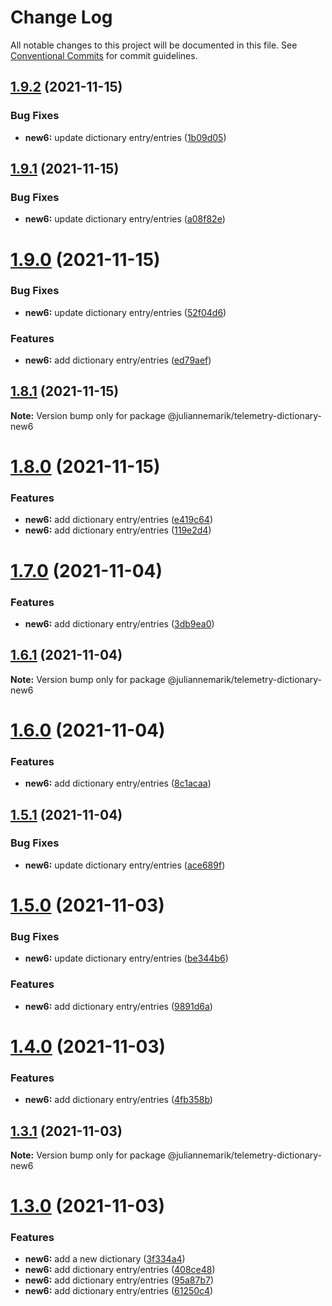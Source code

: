# Change Log

All notable changes to this project will be documented in this file.
See [Conventional Commits](https://conventionalcommits.org) for commit guidelines.

## [1.9.2](https://github.com/juliannemarik/telemetry-dictionary-packages/compare/@juliannemarik/telemetry-dictionary-new6@1.9.1...@juliannemarik/telemetry-dictionary-new6@1.9.2) (2021-11-15)


### Bug Fixes

* **new6:** update dictionary entry/entries ([1b09d05](https://github.com/juliannemarik/telemetry-dictionary-packages/commit/1b09d05aa268b96f80a72e9690658a6eff519ce4))





## [1.9.1](https://github.com/juliannemarik/telemetry-dictionary-packages/compare/@juliannemarik/telemetry-dictionary-new6@1.9.0...@juliannemarik/telemetry-dictionary-new6@1.9.1) (2021-11-15)


### Bug Fixes

* **new6:** update dictionary entry/entries ([a08f82e](https://github.com/juliannemarik/telemetry-dictionary-packages/commit/a08f82e15daa5a4344dd1207c2d300bf3315bf64))





# [1.9.0](https://github.com/juliannemarik/telemetry-dictionary-packages/compare/@juliannemarik/telemetry-dictionary-new6@1.8.1...@juliannemarik/telemetry-dictionary-new6@1.9.0) (2021-11-15)


### Bug Fixes

* **new6:** update dictionary entry/entries ([52f04d6](https://github.com/juliannemarik/telemetry-dictionary-packages/commit/52f04d681a77de4b5d69a00db53c8a33f156eb68))


### Features

* **new6:** add dictionary entry/entries ([ed79aef](https://github.com/juliannemarik/telemetry-dictionary-packages/commit/ed79aefe0cff661de00b99485afb700e2b70408c))





## [1.8.1](https://github.com/juliannemarik/telemetry-dictionary-packages/compare/@juliannemarik/telemetry-dictionary-new6@1.8.0...@juliannemarik/telemetry-dictionary-new6@1.8.1) (2021-11-15)

**Note:** Version bump only for package @juliannemarik/telemetry-dictionary-new6





# [1.8.0](https://github.com/juliannemarik/telemetry-dictionary-packages/compare/@juliannemarik/telemetry-dictionary-new6@1.7.0...@juliannemarik/telemetry-dictionary-new6@1.8.0) (2021-11-15)


### Features

* **new6:** add dictionary entry/entries ([e419c64](https://github.com/juliannemarik/telemetry-dictionary-packages/commit/e419c640cb39c15fdb7ea52e490aca96978bc322))
* **new6:** add dictionary entry/entries ([119e2d4](https://github.com/juliannemarik/telemetry-dictionary-packages/commit/119e2d4f6dc2a3666ee5d4e58a3580ae656f6f8d))





# [1.7.0](https://github.com/juliannemarik/telemetry-dictionary-packages/compare/@juliannemarik/telemetry-dictionary-new6@1.6.1...@juliannemarik/telemetry-dictionary-new6@1.7.0) (2021-11-04)


### Features

* **new6:** add dictionary entry/entries ([3db9ea0](https://github.com/juliannemarik/telemetry-dictionary-packages/commit/3db9ea0b0b34b0cd9f938c50067e8ee74f53c94a))





## [1.6.1](https://github.com/juliannemarik/telemetry-dictionary-packages/compare/@juliannemarik/telemetry-dictionary-new6@1.6.0...@juliannemarik/telemetry-dictionary-new6@1.6.1) (2021-11-04)

**Note:** Version bump only for package @juliannemarik/telemetry-dictionary-new6





# [1.6.0](https://github.com/juliannemarik/telemetry-dictionary-packages/compare/@juliannemarik/telemetry-dictionary-new6@1.5.1...@juliannemarik/telemetry-dictionary-new6@1.6.0) (2021-11-04)


### Features

* **new6:** add dictionary entry/entries ([8c1acaa](https://github.com/juliannemarik/telemetry-dictionary-packages/commit/8c1acaa82755559d742d486e3541e68e2a0b46d8))





## [1.5.1](https://github.com/juliannemarik/telemetry-dictionary-packages/compare/@juliannemarik/telemetry-dictionary-new6@1.5.0...@juliannemarik/telemetry-dictionary-new6@1.5.1) (2021-11-04)


### Bug Fixes

* **new6:** update dictionary entry/entries ([ace689f](https://github.com/juliannemarik/telemetry-dictionary-packages/commit/ace689f23f2916d1944a1093be91dc254cae5c8e))





# [1.5.0](https://github.com/juliannemarik/telemetry-dictionary-packages/compare/@juliannemarik/telemetry-dictionary-new6@1.4.0...@juliannemarik/telemetry-dictionary-new6@1.5.0) (2021-11-03)


### Bug Fixes

* **new6:** update dictionary entry/entries ([be344b6](https://github.com/juliannemarik/telemetry-dictionary-packages/commit/be344b6e0b6e161c577eef4af6234e9ddcfed9ff))


### Features

* **new6:** add dictionary entry/entries ([9891d6a](https://github.com/juliannemarik/telemetry-dictionary-packages/commit/9891d6a8f99a5742ceccacc69e566ff286084957))





# [1.4.0](https://github.com/juliannemarik/telemetry-dictionary-packages/compare/@juliannemarik/telemetry-dictionary-new6@1.3.1...@juliannemarik/telemetry-dictionary-new6@1.4.0) (2021-11-03)


### Features

* **new6:** add dictionary entry/entries ([4fb358b](https://github.com/juliannemarik/telemetry-dictionary-packages/commit/4fb358bb3b0c5845ceab1c26e6d345171ff2618f))





## [1.3.1](https://github.com/juliannemarik/telemetry-dictionary-packages/compare/@juliannemarik/telemetry-dictionary-new6@1.3.0...@juliannemarik/telemetry-dictionary-new6@1.3.1) (2021-11-03)

**Note:** Version bump only for package @juliannemarik/telemetry-dictionary-new6





# [1.3.0](https://github.com/juliannemarik/telemetry-dictionary-packages/compare/@juliannemarik/telemetry-dictionary-new6@1.3.0...@juliannemarik/telemetry-dictionary-new6@1.3.0) (2021-11-03)


### Features

* **new6:** add a new dictionary ([3f334a4](https://github.com/juliannemarik/telemetry-dictionary-packages/commit/3f334a4f57fd54130bb9b753171fc9077d5928eb))
* **new6:** add dictionary entry/entries ([408ce48](https://github.com/juliannemarik/telemetry-dictionary-packages/commit/408ce48cadb134d165ab6296a7bc67363434944a))
* **new6:** add dictionary entry/entries ([95a87b7](https://github.com/juliannemarik/telemetry-dictionary-packages/commit/95a87b732ad2c74e6ec71be687ca1b85fa74c937))
* **new6:** add dictionary entry/entries ([61250c4](https://github.com/juliannemarik/telemetry-dictionary-packages/commit/61250c43b6b0515f399d88d4e31297d2165e737b))
